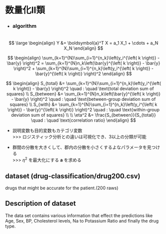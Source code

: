 # 数量化II類

- ### algorithm<br><br>

$$
\large
\begin{align}
Y &= \boldsymbol{a}^T X = a_1 X_1 + \cdots + a_N X_N
\end{align}
$$

$$
\begin{align}
\sum_{k=1}^{N}\sum_{i=1}^{n_k}\left(y_i^{\left( k \right)} - \bar{y} \right)^2 =
\sum_{k=1}^{N}n_k\left(\bar{y}^{\left( k \right)} - \bar{y} \right)^2 +
\sum_{k=1}^{N}\sum_{i=1}^{n_k}\left(y_i^{\left( k \right)} - \bar{y}^{\left( k \right)} \right)^2 
\end{align}
$$

$$
\begin{align}
S_{total} &= \sum_{k=1}^{N}\sum_{i=1}^{n_k}\left(y_i^{\left( k \right)} - \bar{y} \right)^2 \quad : \quad \text{total deviation sum of squares} \\
S_{between} &= \sum_{k=1}^{N}n_k\left(\bar{y}^{\left( k \right)} - \bar{y} \right)^2 \quad : \quad \text{between-group deviation sum of squares} \\
S_{with} &= \sum_{k=1}^{N}\sum_{i=1}^{n_k}\left(y_i^{\left( k \right)} - \bar{y}^{\left( k \right)} \right)^2 \quad : \quad \text{within-group deviation sum of squares} \\ \\
\eta^2 &= \frac{S_{between}}{S_{total}} \quad : \quad \text{correlation ratio}
\end{align}
$$


- 説明変数も目的変数もカテゴリ変数<br>
\>>> ロジスティック分析との違いは可視化でき、3以上の分類が可能

- 群間の分散を大きくして、郡内の分散を小さくするよなパラメータを見つける<br>
\>>> $\eta^2$ を最大化にする $\boldsymbol{a}$ を求める

## dataset (drug-classification/drug200.csv)
drugs that might be accurate for the patient.(200 raws)

## Description of dataset
The data set contains various information that effect the predictions like Age, Sex, BP, Cholesterol levels, Na to Potassium Ratio and finally the drug type.
